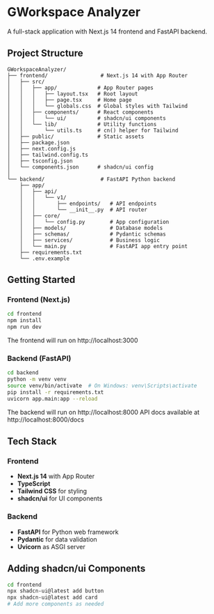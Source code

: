 # GWorkspace Analyzer

A full-stack application with Next.js 14 frontend and FastAPI backend.

## Project Structure

```
GWorkspaceAnalyzer/
├── frontend/                 # Next.js 14 with App Router
│   ├── src/
│   │   ├── app/             # App Router pages
│   │   │   ├── layout.tsx   # Root layout
│   │   │   ├── page.tsx     # Home page
│   │   │   └── globals.css  # Global styles with Tailwind
│   │   ├── components/      # React components
│   │   │   └── ui/          # shadcn/ui components
│   │   └── lib/             # Utility functions
│   │       └── utils.ts     # cn() helper for Tailwind
│   ├── public/              # Static assets
│   ├── package.json
│   ├── next.config.js
│   ├── tailwind.config.ts
│   ├── tsconfig.json
│   └── components.json      # shadcn/ui config
│
└── backend/                  # FastAPI Python backend
    ├── app/
    │   ├── api/
    │   │   └── v1/
    │   │       ├── endpoints/   # API endpoints
    │   │       └── __init__.py  # API router
    │   ├── core/
    │   │   └── config.py        # App configuration
    │   ├── models/              # Database models
    │   ├── schemas/             # Pydantic schemas
    │   ├── services/            # Business logic
    │   └── main.py              # FastAPI app entry point
    ├── requirements.txt
    └── .env.example
```

## Getting Started

### Frontend (Next.js)

```bash
cd frontend
npm install
npm run dev
```

The frontend will run on http://localhost:3000

### Backend (FastAPI)

```bash
cd backend
python -m venv venv
source venv/bin/activate  # On Windows: venv\Scripts\activate
pip install -r requirements.txt
uvicorn app.main:app --reload
```

The backend will run on http://localhost:8000
API docs available at http://localhost:8000/docs

## Tech Stack

### Frontend
- **Next.js 14** with App Router
- **TypeScript**
- **Tailwind CSS** for styling
- **shadcn/ui** for UI components

### Backend
- **FastAPI** for Python web framework
- **Pydantic** for data validation
- **Uvicorn** as ASGI server

## Adding shadcn/ui Components

```bash
cd frontend
npx shadcn-ui@latest add button
npx shadcn-ui@latest add card
# Add more components as needed
```
